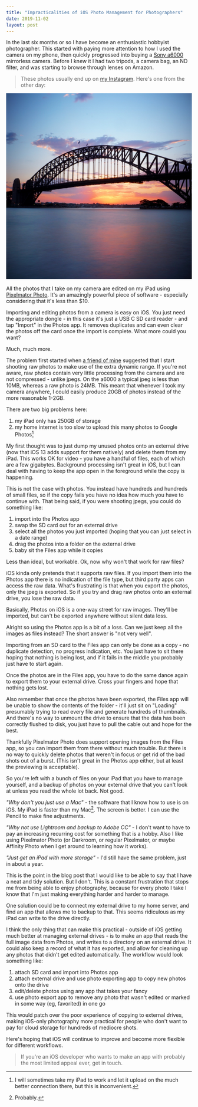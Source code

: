 ```yaml
---
title: "Impracticalities of iOS Photo Management for Photographers"
date: 2019-11-02
layout: post
---
```


In the last six months or so I have become an enthusiastic hobbyist photographer. This started with paying more attention to how I used the camera on my phone, then quickly progressed into buying a [Sony a6000](https://www.sony.com.au/electronics/interchangeable-lens-cameras/ilce-6000-body-kit) mirrorless camera. Before I knew it I had two tripods, a camera bag, an ND filter, and was starting to browse through lenses on Amazon.

> These photos usually end up on [my Instagram](https://instagram.com/willhbr). Here's one from the other day:

![The Sydney Harbour Bridge at sunset](/images/harbour-bridge.jpg)

All the photos that I take on my camera are edited on my iPad using [Pixelmator Photo](https://www.pixelmator.com/photo/). It's an amazingly powerful piece of software - especially considering that it's less than $10.

Importing and editing photos from a camera is easy on iOS. You just need the appropriate dongle - in this case it's just a USB C SD card reader - and tap "Import" in the Photos app. It removes duplicates and can even clear the photos off the card once the import is complete. What more could you want?

Much, much more.

The problem first started when [a friend of mine](https://instagram.com/sam_yamoah) suggested that I start shooting raw photos to make use of the extra dynamic range. If you're not aware, raw photos contain very little processing from the camera and are not compressed - unlike jpegs. On the a6000 a typical jpeg is less than 10MB, whereas a raw photo is 24MB. This meant that whenever I took my camera anywhere, I could easily produce 20GB of photos instead of the more reasonable 1-2GB.

There are two big problems here:

1. my iPad only has 250GB of storage
2. my home internet is too slow to upload this many photos to Google Photos[^better-internet]

My first thought was to just dump my unused photos onto an external drive (now that iOS 13 adds support for them natively) and delete them from my iPad. This works OK for video - you have a handful of files, each of which are a few gigabytes. Background processing isn't great in iOS, but I can deal with having to keep the app open in the foreground while the copy is happening.

This is not the case with photos. You instead have hundreds and hundreds of small files, so if the copy fails you have no idea how much you have to continue with. That being said, if you were shooting jpegs, you could do something like:

1. import into the Photos app
2. swap the SD card out for an external drive
3. select all the photos you just imported (hoping that you can just select in a date range)
4. drag the photos into a folder on the external drive
5. baby sit the Files app while it copies

Less than ideal, but workable. Ok, now why won't that work for raw files?

iOS kinda only pretends that it supports raw files. If you import them into the Photos app there is no indication of the file type, but third party apps can access the raw data. What's frustrating is that when you export the photos, only the jpeg is exported. So if you try and drag raw photos onto an external drive, you lose the raw data.

Basically, Photos on iOS is a one-way street for raw images. They'll be imported, but can't be exported anywhere without silent data loss.

Alright so using the Photos app is a bit of a loss. Can we just keep all the images as files instead? The short answer is "not very well".

Importing from an SD card to the Files app can only be done as a copy - no duplicate detection, no progress indication, etc. You just have to sit there hoping that nothing is being lost, and if it fails in the middle you probably just have to start again.

Once the photos are in the Files app, you have to do the same dance again to export them to your external drive. Cross your fingers and hope that nothing gets lost.

Also remember that once the photos have been exported, the Files app will be unable to show the contents of the folder - it'll just sit on "Loading" presumably trying to read every file and generate hundreds of thumbnails. And there's no way to unmount the drive to ensure that the data has been correctly flushed to disk, you just have to pull the cable out and hope for the best.

Thankfully Pixelmator Photo does support opening images from the Files app, so you can import them from there without much trouble. But there is no way to quickly delete photos that weren't in focus or get rid of the bad shots out of a burst. (This isn't great in the Photos app either, but at least the previewing is acceptable).

So you're left with a bunch of files on your iPad that you have to manage yourself, and a backup of photos on your external drive that you can't look at unless you read the whole lot back. Not good.

_"Why don't you just use a Mac"_ - the software that I know how to use is on iOS. My iPad is faster than my Mac[^probably-faster]. The screen is better. I can use the Pencil to make fine adjustments.

_"Why not use Lightroom and backup to Adobe CC"_ - I don't want to have to pay an increasing recurring cost for something that is a hobby. Also I like using Pixelmator Photo (or Darkroom, or regular Pixelmator, or maybe Affinity Photo when I get around to learning how it works).

_"Just get an iPad with more storage"_ - I'd still have the same problem, just in about a year.

This is the point in the blog post that I would like to be able to say that I have a neat and tidy solution. But I don't. This is a constant frustration that stops me from being able to enjoy photography, because for every photo I take I know that I'm just making everything harder and harder to manage.

One solution could be to connect my external drive to my home server, and find an app that allows me to backup to that. This seems ridiculous as my iPad can write to the drive directly.

I think the only thing that can make this practical - outside of iOS getting much better at managing external drives - is to make an app that reads the full image data from Photos, and writes to a directory on an external drive. It could also keep a record of what it has exported, and allow for cleaning up any photos that didn't get edited automatically. The workflow would look something like:

1. attach SD card and import into Photos app
2. attach external drive and use photo exporting app to copy new photos onto the drive
3. edit/delete photos using any app that takes your fancy
4. use photo export app to remove any photo that wasn't edited or marked in some way (eg, favorited) in one go

This would patch over the poor experience of copying to external drives, making iOS-only photography more practical for people who don't want to pay for cloud storage for hundreds of mediocre shots.

Here's hoping that iOS will continue to improve and become more flexible for different workflows.

> If you're an iOS developer who wants to make an app with probably the most limited appeal ever, get in touch.

[^better-internet]: I will sometimes take my iPad to work and let it 
upload on the much better connection there, but this is inconvenient.

[^probably-faster]: Probably.
